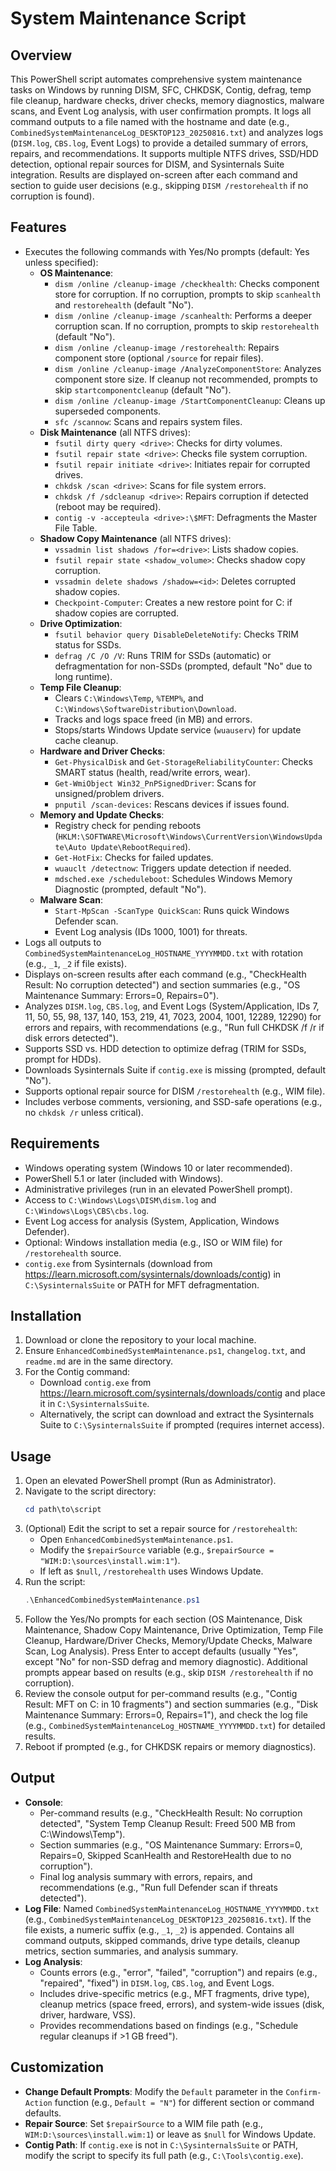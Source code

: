 # System Maintenance Script

## Overview

This PowerShell script automates comprehensive system maintenance tasks on Windows by running DISM, SFC, CHKDSK, Contig, defrag, temp file cleanup, hardware checks, driver checks, memory diagnostics, malware scans, and Event Log analysis, with user confirmation prompts. It logs all command outputs to a file named with the hostname and date (e.g., `CombinedSystemMaintenanceLog_DESKTOP123_20250816.txt`) and analyzes logs (`DISM.log`, `CBS.log`, Event Logs) to provide a detailed summary of errors, repairs, and recommendations. It supports multiple NTFS drives, SSD/HDD detection, optional repair sources for DISM, and Sysinternals Suite integration. Results are displayed on-screen after each command and section to guide user decisions (e.g., skipping `DISM /restorehealth` if no corruption is found).

## Features

* Executes the following commands with Yes/No prompts (default: Yes unless specified):
  - **OS Maintenance**:
    - `dism /online /cleanup-image /checkhealth`: Checks component store for corruption. If no corruption, prompts to skip `scanhealth` and `restorehealth` (default "No").
    - `dism /online /cleanup-image /scanhealth`: Performs a deeper corruption scan. If no corruption, prompts to skip `restorehealth` (default "No").
    - `dism /online /cleanup-image /restorehealth`: Repairs component store (optional `/source` for repair files).
    - `dism /online /cleanup-image /AnalyzeComponentStore`: Analyzes component store size. If cleanup not recommended, prompts to skip `startcomponentcleanup` (default "No").
    - `dism /online /cleanup-image /StartComponentCleanup`: Cleans up superseded components.
    - `sfc /scannow`: Scans and repairs system files.
  - **Disk Maintenance** (all NTFS drives):
    - `fsutil dirty query <drive>`: Checks for dirty volumes.
    - `fsutil repair state <drive>`: Checks file system corruption.
    - `fsutil repair initiate <drive>`: Initiates repair for corrupted drives.
    - `chkdsk /scan <drive>`: Scans for file system errors.
    - `chkdsk /f /sdcleanup <drive>`: Repairs corruption if detected (reboot may be required).
    - `contig -v -accepteula <drive>:\$MFT`: Defragments the Master File Table.
  - **Shadow Copy Maintenance** (all NTFS drives):
    - `vssadmin list shadows /for=<drive>`: Lists shadow copies.
    - `fsutil repair state <shadow_volume>`: Checks shadow copy corruption.
    - `vssadmin delete shadows /shadow=<id>`: Deletes corrupted shadow copies.
    - `Checkpoint-Computer`: Creates a new restore point for C: if shadow copies are corrupted.
  - **Drive Optimization**:
    - `fsutil behavior query DisableDeleteNotify`: Checks TRIM status for SSDs.
    - `defrag /C /O /V`: Runs TRIM for SSDs (automatic) or defragmentation for non-SSDs (prompted, default "No" due to long runtime).
  - **Temp File Cleanup**:
    - Clears `C:\Windows\Temp`, `%TEMP%`, and `C:\Windows\SoftwareDistribution\Download`.
    - Tracks and logs space freed (in MB) and errors.
    - Stops/starts Windows Update service (`wuauserv`) for update cache cleanup.
  - **Hardware and Driver Checks**:
    - `Get-PhysicalDisk` and `Get-StorageReliabilityCounter`: Checks SMART status (health, read/write errors, wear).
    - `Get-WmiObject Win32_PnPSignedDriver`: Scans for unsigned/problem drivers.
    - `pnputil /scan-devices`: Rescans devices if issues found.
  - **Memory and Update Checks**:
    - Registry check for pending reboots (`HKLM:\SOFTWARE\Microsoft\Windows\CurrentVersion\WindowsUpdate\Auto Update\RebootRequired`).
    - `Get-HotFix`: Checks for failed updates.
    - `wuauclt /detectnow`: Triggers update detection if needed.
    - `mdsched.exe /scheduleboot`: Schedules Windows Memory Diagnostic (prompted, default "No").
  - **Malware Scan**:
    - `Start-MpScan -ScanType QuickScan`: Runs quick Windows Defender scan.
    - Event Log analysis (IDs 1000, 1001) for threats.
* Logs all outputs to `CombinedSystemMaintenanceLog_HOSTNAME_YYYYMMDD.txt` with rotation (e.g., `_1`, `_2` if file exists).
* Displays on-screen results after each command (e.g., "CheckHealth Result: No corruption detected") and section summaries (e.g., "OS Maintenance Summary: Errors=0, Repairs=0").
* Analyzes `DISM.log`, `CBS.log`, and Event Logs (System/Application, IDs 7, 11, 50, 55, 98, 137, 140, 153, 219, 41, 7023, 2004, 1001, 12289, 12290) for errors and repairs, with recommendations (e.g., "Run full CHKDSK /f /r if disk errors detected").
* Supports SSD vs. HDD detection to optimize defrag (TRIM for SSDs, prompt for HDDs).
* Downloads Sysinternals Suite if `contig.exe` is missing (prompted, default "No").
* Supports optional repair source for DISM `/restorehealth` (e.g., WIM file).
* Includes verbose comments, versioning, and SSD-safe operations (e.g., no `chkdsk /r` unless critical).

## Requirements

* Windows operating system (Windows 10 or later recommended).
* PowerShell 5.1 or later (included with Windows).
* Administrative privileges (run in an elevated PowerShell prompt).
* Access to `C:\Windows\Logs\DISM\dism.log` and `C:\Windows\Logs\CBS\cbs.log`.
* Event Log access for analysis (System, Application, Windows Defender).
* Optional: Windows installation media (e.g., ISO or WIM file) for `/restorehealth` source.
* `contig.exe` from Sysinternals (download from https://learn.microsoft.com/sysinternals/downloads/contig) in `C:\SysinternalsSuite` or PATH for MFT defragmentation.

## Installation

1. Download or clone the repository to your local machine.
2. Ensure `EnhancedCombinedSystemMaintenance.ps1`, `changelog.txt`, and `readme.md` are in the same directory.
3. For the Contig command:
   - Download `contig.exe` from https://learn.microsoft.com/sysinternals/downloads/contig and place it in `C:\SysinternalsSuite`.
   - Alternatively, the script can download and extract the Sysinternals Suite to `C:\SysinternalsSuite` if prompted (requires internet access).

## Usage

1. Open an elevated PowerShell prompt (Run as Administrator).
2. Navigate to the script directory:
   ```powershell
   cd path\to\script
   ```
3. (Optional) Edit the script to set a repair source for `/restorehealth`:
   - Open `EnhancedCombinedSystemMaintenance.ps1`.
   - Modify the `$repairSource` variable (e.g., `$repairSource = "WIM:D:\sources\install.wim:1"`).
   - If left as `$null`, `/restorehealth` uses Windows Update.
4. Run the script:
   ```powershell
   .\EnhancedCombinedSystemMaintenance.ps1
   ```
5. Follow the Yes/No prompts for each section (OS Maintenance, Disk Maintenance, Shadow Copy Maintenance, Drive Optimization, Temp File Cleanup, Hardware/Driver Checks, Memory/Update Checks, Malware Scan, Log Analysis). Press Enter to accept defaults (usually "Yes", except "No" for non-SSD defrag and memory diagnostic). Additional prompts appear based on results (e.g., skip `DISM /restorehealth` if no corruption).
6. Review the console output for per-command results (e.g., "Contig Result: MFT on C: in 10 fragments") and section summaries (e.g., "Disk Maintenance Summary: Errors=0, Repairs=1"), and check the log file (e.g., `CombinedSystemMaintenanceLog_HOSTNAME_YYYYMMDD.txt`) for detailed results.
7. Reboot if prompted (e.g., for CHKDSK repairs or memory diagnostics).

## Output

* **Console**:
  - Per-command results (e.g., "CheckHealth Result: No corruption detected", "System Temp Cleanup Result: Freed 500 MB from C:\Windows\Temp").
  - Section summaries (e.g., "OS Maintenance Summary: Errors=0, Repairs=0, Skipped ScanHealth and RestoreHealth due to no corruption").
  - Final log analysis summary with errors, repairs, and recommendations (e.g., "Run full Defender scan if threats detected").
* **Log File**: Named `CombinedSystemMaintenanceLog_HOSTNAME_YYYYMMDD.txt` (e.g., `CombinedSystemMaintenanceLog_DESKTOP123_20250816.txt`). If the file exists, a numeric suffix (e.g., `_1`, `_2`) is appended. Contains all command outputs, skipped commands, drive type details, cleanup metrics, section summaries, and analysis summary.
* **Log Analysis**:
  - Counts errors (e.g., "error", "failed", "corruption") and repairs (e.g., "repaired", "fixed") in `DISM.log`, `CBS.log`, and Event Logs.
  - Includes drive-specific metrics (e.g., MFT fragments, drive type), cleanup metrics (space freed, errors), and system-wide issues (disk, driver, hardware, VSS).
  - Provides recommendations based on findings (e.g., "Schedule regular cleanups if >1 GB freed").

## Customization

* **Change Default Prompts**: Modify the `Default` parameter in the `Confirm-Action` function (e.g., `Default = "N"`) for different section or command defaults.
* **Repair Source**: Set `$repairSource` to a WIM file path (e.g., `WIM:D:\sources\install.wim:1`) or leave as `$null` for Windows Update.
* **Contig Path**: If `contig.exe` is not in `C:\SysinternalsSuite` or PATH, modify the script to specify its full path (e.g., `C:\Tools\contig.exe`).
